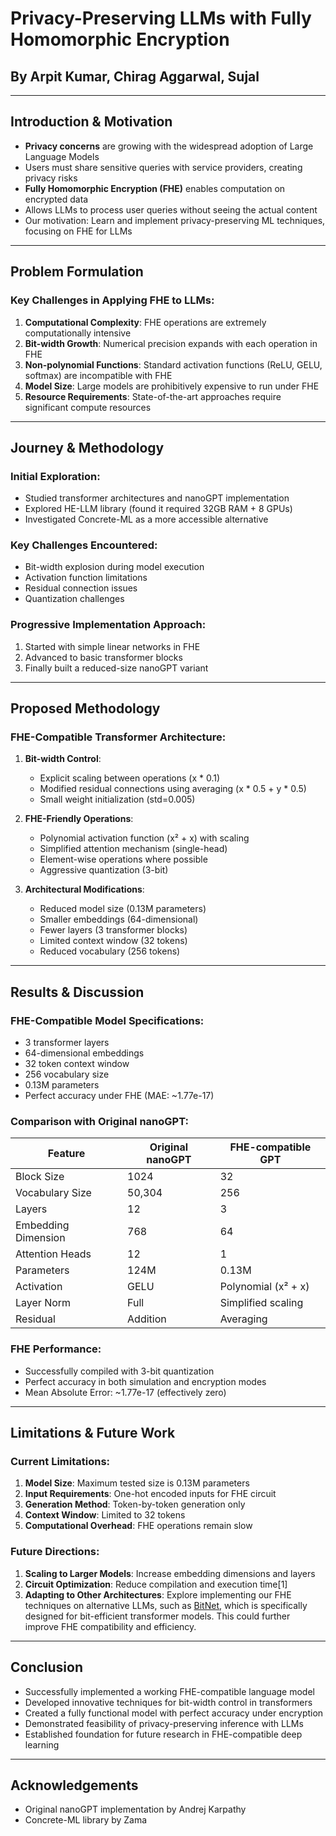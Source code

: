# Privacy-Preserving LLMs with Fully Homomorphic Encryption
## By Arpit Kumar, Chirag Aggarwal, Sujal

---

## Introduction & Motivation

- **Privacy concerns** are growing with the widespread adoption of Large Language Models
- Users must share sensitive queries with service providers, creating privacy risks
- **Fully Homomorphic Encryption (FHE)** enables computation on encrypted data
- Allows LLMs to process user queries without seeing the actual content
- Our motivation: Learn and implement privacy-preserving ML techniques, focusing on FHE for LLMs

---

## Problem Formulation

### Key Challenges in Applying FHE to LLMs:

1. **Computational Complexity**: FHE operations are extremely computationally intensive
2. **Bit-width Growth**: Numerical precision expands with each operation in FHE
3. **Non-polynomial Functions**: Standard activation functions (ReLU, GELU, softmax) are incompatible with FHE
4. **Model Size**: Large models are prohibitively expensive to run under FHE
5. **Resource Requirements**: State-of-the-art approaches require significant compute resources

---

## Journey & Methodology

### Initial Exploration:
- Studied transformer architectures and nanoGPT implementation
- Explored HE-LLM library (found it required 32GB RAM + 8 GPUs)
- Investigated Concrete-ML as a more accessible alternative

### Key Challenges Encountered:
- Bit-width explosion during model execution
- Activation function limitations
- Residual connection issues
- Quantization challenges

### Progressive Implementation Approach:
1. Started with simple linear networks in FHE
2. Advanced to basic transformer blocks
3. Finally built a reduced-size nanoGPT variant

---

## Proposed Methodology

### FHE-Compatible Transformer Architecture:

1. **Bit-width Control**:
   - Explicit scaling between operations (x * 0.1)
   - Modified residual connections using averaging (x * 0.5 + y * 0.5)
   - Small weight initialization (std=0.005)

2. **FHE-Friendly Operations**:
   - Polynomial activation function (x² + x) with scaling
   - Simplified attention mechanism (single-head)
   - Element-wise operations where possible
   - Aggressive quantization (3-bit)

3. **Architectural Modifications**:
   - Reduced model size (0.13M parameters)
   - Smaller embeddings (64-dimensional)
   - Fewer layers (3 transformer blocks)
   - Limited context window (32 tokens)
   - Reduced vocabulary (256 tokens)

---

## Results & Discussion

### FHE-Compatible Model Specifications:
- 3 transformer layers
- 64-dimensional embeddings
- 32 token context window
- 256 vocabulary size
- 0.13M parameters
- Perfect accuracy under FHE (MAE: ~1.77e-17)

### Comparison with Original nanoGPT:

| Feature | Original nanoGPT | FHE-compatible GPT |
|---------|------------------|-------------------|
| Block Size | 1024 | 32 |
| Vocabulary Size | 50,304 | 256 |
| Layers | 12 | 3 |
| Embedding Dimension | 768 | 64 |
| Attention Heads | 12 | 1 |
| Parameters | 124M | 0.13M |
| Activation | GELU | Polynomial (x² + x) |
| Layer Norm | Full | Simplified scaling |
| Residual | Addition | Averaging |

### FHE Performance:
- Successfully compiled with 3-bit quantization
- Perfect accuracy in both simulation and encryption modes
- Mean Absolute Error: ~1.77e-17 (effectively zero)

---

## Limitations & Future Work

### Current Limitations:
1. **Model Size**: Maximum tested size is 0.13M parameters
2. **Input Requirements**: One-hot encoded inputs for FHE circuit
3. **Generation Method**: Token-by-token generation only
4. **Context Window**: Limited to 32 tokens
5. **Computational Overhead**: FHE operations remain slow

### Future Directions:
1. **Scaling to Larger Models**: Increase embedding dimensions and layers
2. **Circuit Optimization**: Reduce compilation and execution time[1]
3. **Adapting to Other Architectures**: Explore implementing our FHE techniques on alternative LLMs, such as [BitNet](https://github.com/microsoft/BitNet), which is specifically designed for bit-efficient transformer models. This could further improve FHE compatibility and efficiency.


---

## Conclusion

- Successfully implemented a working FHE-compatible language model
- Developed innovative techniques for bit-width control in transformers
- Created a fully functional model with perfect accuracy under encryption
- Demonstrated feasibility of privacy-preserving inference with LLMs
- Established foundation for future research in FHE-compatible deep learning

---

## Acknowledgements

- Original nanoGPT implementation by Andrej Karpathy
- Concrete-ML library by Zama